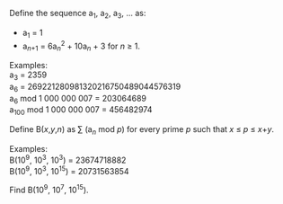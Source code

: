 <p>Define the sequence a<sub>1</sub>, a<sub>2</sub>, a<sub>3</sub>, ... as:</p>
<ul><li>a<sub>1</sub> = 1</li>
<li>a<sub><var>n</var>+1</sub> = 6a<sub><var>n</var></sub><sup>2</sup> + 10a<sub><var>n</var></sub> + 3 for <var>n</var> ≥ 1.</li>
</ul><p>
Examples:<br />
a<sub>3</sub> = 2359<br />
a<sub>6</sub> = 269221280981320216750489044576319<br />
a<sub>6</sub> mod 1 000 000 007 = 203064689<br />
a<sub>100</sub> mod 1 000 000 007 = 456482974
</p>

<p>
Define B(<var>x</var>,<var>y</var>,<var>n</var>) as ∑ (a<sub><var>n</var></sub> mod <var>p</var>) for every prime <var>p</var> such that <var>x</var> ≤ <var>p</var> ≤ <var>x</var>+<var>y</var>.
</p>

<p>
Examples:<br />
B(10<sup>9</sup>, 10<sup>3</sup>, 10<sup>3</sup>) = 23674718882<br />
B(10<sup>9</sup>, 10<sup>3</sup>, 10<sup>15</sup>) = 20731563854
</p>

<p>Find B(10<sup>9</sup>, 10<sup>7</sup>, 10<sup>15</sup>).</p>

